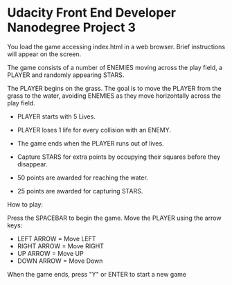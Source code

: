 # Udacity Front End Developer Nanodegree Project 3

You load the game accessing index.html in a web browser. Brief instructions will appear on the screen.

The game consists of a number of ENEMIES moving across the play field, a PLAYER and randomly appearing STARS.

The PLAYER begins on the grass. The goal is to move the PLAYER from the grass to the water, avoiding
ENEMIES as they move horizontally across the play field.

* PLAYER starts with 5 Lives.
* PLAYER loses 1 life for every collision with an ENEMY.
* The game ends when the PLAYER runs out of lives.
* Capture STARS for extra points by occupying their squares before they disappear.

* 50 points are awarded for reaching the water.
* 25 points are awarded for capturing STARS.

How to play:

Press the SPACEBAR to begin the game.
Move the PLAYER using the arrow keys:
* LEFT ARROW = Move LEFT
* RIGHT ARROW = Move RIGHT
* UP ARROW = Move UP
* DOWN ARROW = Move Down

When the game ends, press "Y" or ENTER to start a new game
